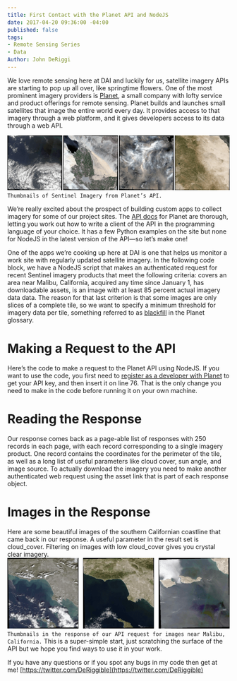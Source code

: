 ```yaml
---
title: First Contact with the Planet API and NodeJS
date: 2017-04-20 09:36:00 -04:00
published: false
tags:
- Remote Sensing Series
- Data
Author: John DeRiggi
---
```


We love remote sensing here at DAI and luckily for us, satellite imagery APIs are starting to pop up all over, like springtime flowers. One of the most prominent imagery providers is [Planet](https://www.planet.com/), a small company with lofty service and product offerings for remote sensing. Planet builds and launches small satellites that image the entire world every day. It provides access to that imagery through a web platform, and it gives developers access to its data through a web API.

<!--more-->

![thumbnails-054255.png](/uploads/thumbnails-054255.png)
`Thumbnails of Sentinel Imagery from Planet’s API.`

We’re really excited about the prospect of building custom apps to collect imagery for some of our project sites. The [API docs](https://www.planet.com/docs/) for Planet are thorough, letting you work out how to write a client of the API in the programming language of your choice. It has a few Python examples on the site but none for NodeJS in the latest version of the API—so let’s make one!

One of the apps we’re cooking up here at DAI is one that helps us monitor a work site with regularly updated satellite imagery. In the following code block, we have a NodeJS script that makes an authenticated request for recent Sentinel imagery products that meet the following criteria: covers an area near Malibu, California, acquired any time since January 1, has downloadable assets, is an image with at least 85 percent actual imagery data data. The reason for that last criterion is that some images are only slices of a complete tile, so we want to specify a minimum threshold for imagery data per tile, something referred to as [blackfill](https://www.planet.com/docs/glossary/) in the Planet glossary.

# Making a Request to the API

Here’s the code to make a request to the Planet API using NodeJS. If you want to use the code, you first need to [register as a developer with Planet](https://www.planet.com/explorer/) to get your API key, and then insert it on line 76. That is the only change you need to make in the code before running it on your own machine.

<script src="https://gist.github.com/deriggi/3ad1186b460b3587adbbfabbac83d9c7.js"></script>

# Reading the Response

Our response comes back as a page-able list of responses with 250 records in each page, with each record corresponding to a single imagery product. One record contains the coordinates for the perimeter of the tile, as well as a long list of useful parameters like cloud cover, sun angle, and image source. To actually download the imagery you need to make another authenticated web request using the asset link that is part of each response object.
<script src="https://gist.github.com/deriggi/e6bc26063e72dcc53b2cbd25f3771ce1.js"></script>

# Images in the Response

Here are some beautiful images of the southern Californian coastline that came back in our response. A useful parameter in the result set is cloud_cover. Filtering on images with low cloud_cover gives you crystal clear imagery.
![malibu_3-215f3c.png](/uploads/malibu_3-215f3c.png)
`Thumbnails in the response of our API request for images near Malibu, California.`
This is a super-simple start, just scratching the surface of the API but we hope you find ways to use it in your work.

If you have any questions or if you spot any bugs in my code then get at me! [https://twitter.com/DeRiggible](https://twitter.com/DeRiggible)